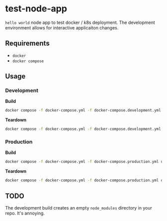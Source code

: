 # test-node-app

`hello world` node app to test docker / k8s deployment.
The development environment allows for interactive applicaiton changes.

## Requirements

* `docker`
* `docker compose`

## Usage

### Development

**Build**
```sh
docker compose -f docker-compose.yml -f docker-compose.development.yml up -d --build
```

**Teardown**
```sh
docker compose -f docker-compose.yml -f docker-compose.development.yml down -v 
```

### Production

**Build**
```sh
docker compose -f docker-compose.yml -f docker-compose.production.yml up -d --build 
```

**Teardown**
```sh
docker compose -f docker-compose.yml -f docker-compose.production.yml down -v
```



## TODO

The development build creates an empty `node_modules` directory in your repo.  It's annoying.

